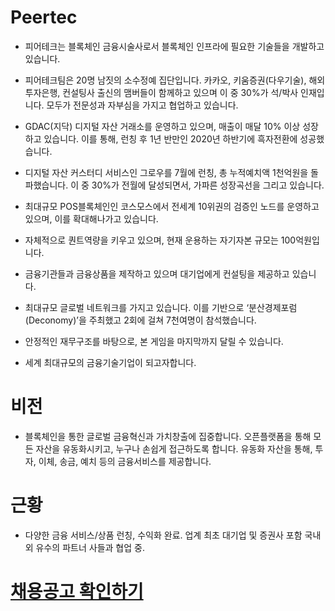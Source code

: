
# Peertec

- 피어테크는 블록체인 금융시술사로서 블록체인 인프라에 필요한 기술들을 개발하고 있습니다.

- 피어테크팀은 20명 남짓의 소수정예 집단입니다. 카카오, 키움증권(다우기술), 해외투자은행, 컨설팅사 출신의 맴버들이 함께하고 있으며 이 중 30%가 석/박사 인재입니다. 모두가 전문성과 자부심을 가지고 협업하고 있습니다.

- GDAC(지닥) 디지털 자산 거래소를 운영하고 있으며, 매출이 매달 10% 이상 성장하고 있습니다. 이를 통해, 런칭 후 1년 반만인 2020년 하반기에 흑자전환에 성공했습니다.

- 디지털 자산 커스터디 서비스인 그로우를 7월에 런칭, 총 누적예치액 1천억원을 돌파했습니다. 이 중 30%가 전월에 달성되면서, 가파른 성장곡선을 그리고 있습니다.

- 최대규모 POS블록체인인 코스모스에서 전세계 10위권의 검증인 노드를 운영하고 있으며, 이를 확대해나가고 있습니다.

- 자체적으로 퀀트역량을 키우고 있으며, 현재 운용하는 자기자본 규모는 100억원입니다.

- 금융기관들과 금융상품을 제작하고 있으며 대기업에게 컨설팅을 제공하고 있습니다.

- 최대규모 글로벌 네트워크를 가지고 있습니다. 이를 기반으로 ‘분산경제포럼(Deconomy)’을 주최했고 2회에 걸쳐 7천여명이 참석했습니다.

- 안정적인 재무구조를 바탕으로, 본 게임을 마지막까지 달릴 수 있습니다.

- 세계 최대규모의 금융기술기업이 되고자합니다.


# 비전

- 블록체인을 통한 글로벌 금융혁신과 가치창출에 집중합니다.
오픈플랫폼을 통해 모든 자산을 유동화시키고, 누구나 손쉽게 접근하도록 합니다.
유동화 자산을 통해, 투자, 이체, 송금, 예치 등의 금융서비스를 제공합니다.


# 근황 

- 다양한 금융 서비스/상품 런칭, 수익화 완료.
업계 최초 대기업 및 증권사 포함 국내외 유수의 파트너 사들과 협업 중.




# <a href="https://github.com/peertec/recruit/blob/d2bd97a3951bf9b31ad29bb76775e2f21bba8038/README.md"><strong>채용공고 확인하기</strong></a>


<!---
- 👋 Hi, I’m @peertec
- 👀 I’m interested in ...
- 🌱 I’m currently learning ...
- 💞️ I’m looking to collaborate on ...
- 📫 How to reach me ...peertec/peertec is a ✨ special ✨ repository because its `README.md` (this file) appears on your GitHub profile.
You can click the Preview link to take a look at your changes.
--->
